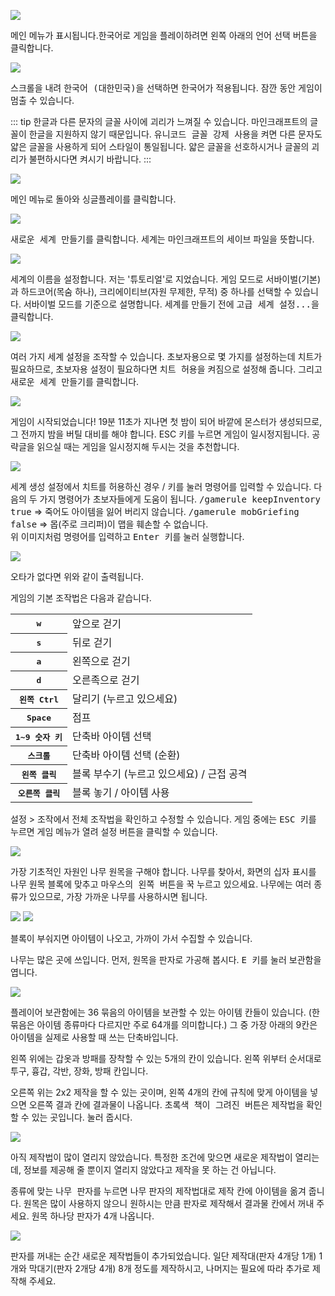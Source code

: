 ![](images/1/1.png)

메인 메뉴가 표시됩니다.한국어로 게임을 플레이하려면 왼쪽 아래의 언어 선택 버튼을 클릭합니다.

![](images/1/2.png)

스크롤을 내려 <kbd><samp>한국어 (대한민국)</samp></kbd>을 선택하면 한국어가 적용됩니다. 잠깐 동안 게임이 멈출 수 있습니다.

::: tip
한글과 다른 문자의 글꼴 사이에 괴리가 느껴질 수 있습니다.
마인크래프트의 글꼴이 한글을 지원하지 않기 때문입니다.
<kbd><samp>유니코드 글꼴 강제 사용</samp></kbd>을 켜면 다른 문자도 얇은 글꼴을 사용하게 되어 스타일이 통일됩니다.
얇은 글꼴을 선호하시거나 글꼴의 괴리가 불편하시다면 켜시기 바랍니다.
:::

![](images/1/3.png)

메인 메뉴로 돌아와 <kbd><samp>싱글플레이</samp></kbd>를 클릭합니다.

![](images/1/4.png)

<kbd><samp>새로운 세계 만들기</samp></kbd>를 클릭합니다.
    세계는 마인크래프트의 세이브 파일을 뜻합니다.

![](images/1/5.png)

세계의 이름을 설정합니다. 저는 '튜토리얼'로 지었습니다.
게임 모드로 서바이벌(기본)과 하드코어(목숨 하나), 크리에이티브(자원 무제한, 무적) 중 하나를 선택할 수 있습니다.
서바이벌 모드를 기준으로 설명합니다.
세계를 만들기 전에 <kbd><samp>고급 세계 설정...</samp></kbd>을 클릭합니다.

![](images/1/6.png)

여러 가지 세계 설정을 조작할 수 있습니다.
초보자용으로 몇 가지를 설정하는데 치트가 필요하므로, 초보자용 설정이 필요하다면 <kbd><samp>치트 허용</samp></kbd>을 <kbd><samp>켜짐</samp></kbd>으로 설정해 줍니다.
그리고 <kbd><samp>새로운 세계 만들기</samp></kbd>를 클릭합니다.

![](images/1/7.png)

게임이 시작되었습니다!
19분 11초가 지나면 첫 밤이 되어 바깥에 몬스터가 생성되므로, 그 전까지 밤을 버틸 대비를 해야 합니다.
ESC 키를 누르면 게임이 일시정지됩니다.
공략글을 읽으실 때는 게임을 일시정지해 두시는 것을 추천합니다.

![](images/1/8.png)

세계 생성 설정에서 치트를 허용하신 경우 / 키를 눌러 명령어를 입력할 수 있습니다.
다음의 두 가지 명령어가 초보자들에게 도움이 됩니다.
<kbd>/gamerule keepInventory true</kbd> => 죽어도 아이템을 잃어 버리지 않습니다.
<kbd>/gamerule mobGriefing false</kbd> => 몹(주로 크리퍼)이 맵을 훼손할 수 없습니다.        
위 이미지처럼 명령어를 입력하고 <kbd>Enter 키</kbd>를 눌러 실행합니다.

![](images/1/9.png)

오타가 없다면 위와 같이 출력됩니다.

게임의 기본 조작법은 다음과 같습니다.

<table>
    <tbody>
        <tr><th class="p27"><kbd>w</kbd></th><td>앞으로 걷기</td></tr>
        <tr><th class="p27"><kbd>s</kbd></th><td>뒤로 걷기</td></tr>
        <tr><th class="p27"><kbd>a</kbd></th><td>왼쪽으로 걷기</td></tr>
        <tr><th class="p27"><kbd>d</kbd></th><td>오른족으로 걷기</td></tr>
        <tr><th class="p27"><kbd>왼쪽 Ctrl</kbd></th><td>달리기 (누르고 있으세요)</td></tr>
        <tr><th class="p27"><kbd>Space</kbd></th><td>점프</td></tr>
        <tr><th class="p27"><kbd>1~9 숫자 키</kbd></th><td>단축바 아이템 선택</td></tr>
        <tr><th class="p27"><kbd>스크롤</kbd></th><td>단축바 아이템 선택 (순환)</td></tr>
        <tr><th class="p27"><kbd>왼쪽 클릭</kbd></th><td>블록 부수기 (누르고 있으세요) / 근접 공격</td></tr>
        <tr><th class="p27"><kbd>오른쪽 클릭</kbd></th><td>블록 놓기 / 아이템 사용</td></tr>
    </tbody>
</table>

<kbd><samp>설정</samp></kbd> > <kbd><samp>조작</samp></kbd>에서 전체 조작법을 확인하고 수정할 수 있습니다.
게임 중에는 <kbd>ESC 키</kbd>를 누르면 게임 메뉴가 열려 설정 버튼을 클릭할 수 있습니다.

![](images/1/10.png)

가장 기초적인 자원인 나무 원목을 구해야 합니다.
나무를 찾아서, 화면의 십자 표시를 나무 원목 블록에 맞추고 <kbd>마우스의 왼쪽 버튼</kbd>을 꾹 누르고 있으세요.
나무에는 여러 종류가 있으므로, 가장 가까운 나무를 사용하시면 됩니다.

![](images/1/11.png) ![](images/1/12.png)

블록이 부숴지면 아이템이 나오고, 가까이 가서 수집할 수 있습니다.

나무는 많은 곳에 쓰입니다. 먼저, 원목을 판자로 가공해 봅시다.
<kbd>E 키</kbd>를 눌러 보관함을 엽니다.

![](images/1/13.png)

플레이어 보관함에는 36 묶음의 아이템을 보관할 수 있는 아이템 칸들이 있습니다.
(한 묶음은 아이템 종류마다 다르지만 주로 64개를 의미합니다.)
그 중 가장 아래의 9칸은 아이템을 실제로 사용할 때 쓰는 단축바입니다.

왼쪽 위에는 갑옷과 방패를 장착할 수 있는 5개의 칸이 있습니다.
왼쪽 위부터 순서대로 투구, 흉갑, 각반, 장화, 방패 칸입니다.

오른쪽 위는 2x2 제작을 할 수 있는 곳이며, 왼쪽 4개의 칸에 규칙에 맞게 아이템을 넣으면 오른쪽 결과 칸에 결과물이 나옵니다.
<kbd>초록색 책이 그려진 버튼</kbd>은 제작법을 확인할 수 있는 곳입니다. 눌러 줍시다.

![](images/1/14.png)

아직 제작법이 많이 열리지 않았습니다.
특정한 조건에 맞으면 새로운 제작법이 열리는데, 정보를 제공해 줄 뿐이지
열리지 않았다고 제작을 못 하는 건 아닙니다.

종류에 맞는 <kbd><samp>나무 판자</samp></kbd>를 누르면 나무 판자의 제작법대로 제작 칸에 아이템을 옮겨 줍니다.
원목은 많이 사용하지 않으니 원하시는 만큼 판자로 제작해서 결과물 칸에서 꺼내 주세요.
원목 하나당 판자가 4개 나옵니다.

![](images/1/15.png)

판자를 꺼내는 순간 새로운 제작법들이 추가되었습니다.
일단 <kbd><samp>제작대</samp></kbd>(판자 4개당 1개) 1개와 <kbd><samp>막대기</samp></kbd>(판자 2개당 4개) 8개 정도를 제작하시고,
나머지는 필요에 따라 추가로 제작해 주세요.


